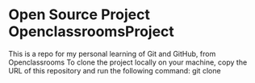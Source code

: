 # Open Source Project OpenclassroomsProject
This is a repo for my personal learning of Git and GitHub, from Openclassrooms
To clone the project locally on your machine, copy the URL of this repository and run the following command:
git clone <copied URL>
